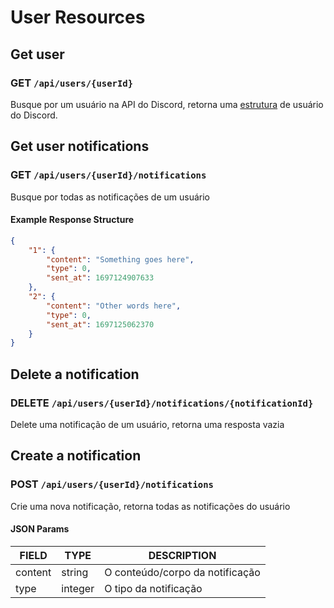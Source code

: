 # User Resources

## Get user

### GET `/api/users/{userId}`

Busque por um usuário na API do Discord, retorna uma [estrutura](https://discord.com/developers/docs/resources/user#user-object) de usuário do Discord.

## Get user notifications

### GET `/api/users/{userId}/notifications`

Busque por todas as notificações de um usuário

#### Example Response Structure

```json
{
    "1": {
        "content": "Something goes here",
        "type": 0,
        "sent_at": 1697124907633
    },
    "2": {
        "content": "Other words here",
        "type": 0,
        "sent_at": 1697125062370
    }
}
```

## Delete a notification

### DELETE `/api/users/{userId}/notifications/{notificationId}`

Delete uma notificação de um usuário, retorna uma resposta vazia

## Create a notification

### POST `/api/users/{userId}/notifications`

Crie uma nova notificação, retorna todas as notificações do usuário

#### JSON Params

| FIELD   | TYPE    | DESCRIPTION                     |
| ------- | ------- | ------------------------------- |
| content | string  | O conteúdo/corpo da notificação |
| type    | integer | O tipo da notificação           |
